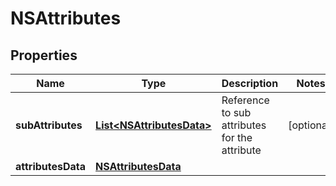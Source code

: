 # NSAttributes

## Properties
Name | Type | Description | Notes
------------ | ------------- | ------------- | -------------
**subAttributes** | [**List&lt;NSAttributesData&gt;**](NSAttributesData.md) | Reference to sub attributes for the attribute |  [optional]
**attributesData** | [**NSAttributesData**](NSAttributesData.md) |  | 
